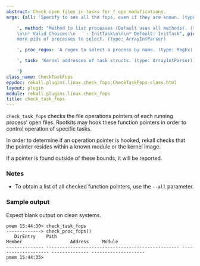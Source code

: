 ```yaml
---
abstract: Check open files in tasks for f_ops modifications.
args: {all: 'Specify to see all the fops, even if they are known. (type: Boolean)

    ', method: "Method to list processes (Default uses all methods). (type: ChoiceArray)\n\
    \n\n* Valid Choices:\n    - InitTask\n\n\n* Default: InitTask", pids: 'One or
    more pids of processes to select. (type: ArrayIntParser)

    ', proc_regex: 'A regex to select a process by name. (type: RegEx)

    ', task: 'Kernel addresses of task structs. (type: ArrayIntParser)

    '}
class_name: CheckTaskFops
epydoc: rekall.plugins.linux.check_fops.CheckTaskFops-class.html
layout: plugin
module: rekall.plugins.linux.check_fops
title: check_task_fops
---
```


`check_task_fops` checks the file operations pointers of each running process'
open files. Rootkits may hook these function pointers in order to control
operation of specific tasks.

In order to determine if an operation pointer is hooked, rekall checks that the
pointer resides within a known module or the kernel image.

If a pointer is found outside of these bounds, it will be reported.

### Notes
 * To obtain a list of all checked function pointers, use the `--all`
   parameter.

### Sample output

Expect blank output on clean systems.

```
pmem 15:44:30> check_task_fops
-------------> check_proc_fops()
   DirEntry    Path                                               Member                  Address     Module              
-------------- -------------------------------------------------- -------------------- -------------- --------------------
pmem 15:44:35> 
```
